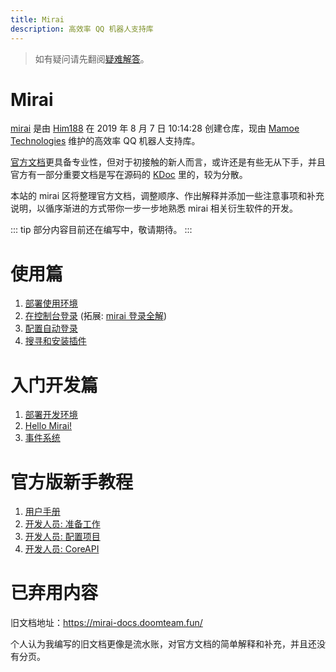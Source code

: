 ```yaml
---
title: Mirai
description: 高效率 QQ 机器人支持库
---
```


> 如有疑问请先翻阅[疑难解答](/mirai/troubleshoot)。

# Mirai
[mirai](https://github.com/mamoe/mirai) 是由 [Him188](https://github.com/Him188) 在 2019 年 8 月 7 日 10:14:28 创建仓库，现由 [Mamoe Technologies](https://github.com/mamoe) 维护的高效率 QQ 机器人支持库。

[官方文档](https://docs.mirai.mamoe.net/)更具备专业性，但对于初接触的新人而言，或许还是有些无从下手，并且官方有一部分重要文档是写在源码的 [KDoc](https://kdoc.mirai.mamoe.net/) 里的，较为分散。

本站的 mirai 区将整理官方文档，调整顺序、作出解释并添加一些注意事项和补充说明，以循序渐进的方式带你一步一步地熟悉 mirai 相关衍生软件的开发。

::: tip
部分内容目前还在编写中，敬请期待。
:::


# 使用篇

1. [部署使用环境](/mirai/1-1)
2. [在控制台登录](/mirai/1-2) (拓展: [mirai 登录全解](/mirai/45))
3. [配置自动登录](/mirai/1-3)
4. [搜寻和安装插件](/mirai/1-4)

# 入门开发篇

1. [部署开发环境](/mirai/2-1)
2. [Hello Mirai!](/mirai/2-2)
3. [事件系统](/mirai/2-3)

# 官方版新手教程

1. [用户手册](https://docs.mirai.mamoe.net/ConsoleTerminal.html)
2. [开发人员: 准备工作](https://docs.mirai.mamoe.net/Preparations.html)
3. [开发人员: 配置项目](https://docs.mirai.mamoe.net/ConfiguringProjects.html)
4. [开发人员: CoreAPI](https://docs.mirai.mamoe.net/CoreAPI.html)

# 已弃用内容

旧文档地址：https://mirai-docs.doomteam.fun/

个人认为我编写的旧文档更像是流水账，对官方文档的简单解释和补充，并且还没有分页。